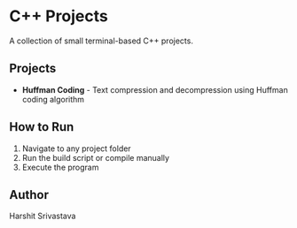 # C++ Projects

A collection of small terminal-based C++ projects.

## Projects

- **Huffman Coding** - Text compression and decompression using Huffman coding algorithm

## How to Run

1. Navigate to any project folder
2. Run the build script or compile manually
3. Execute the program

## Author

Harshit Srivastava